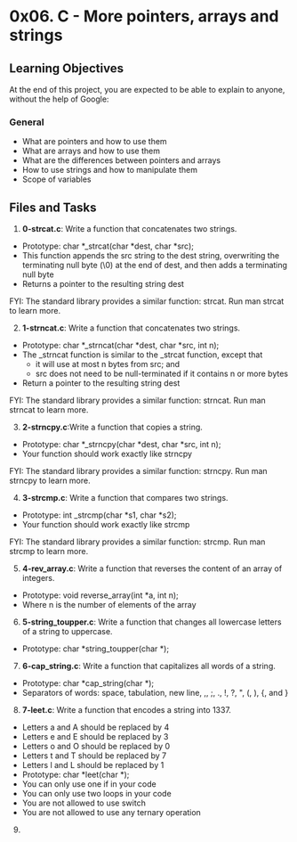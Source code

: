 # 0x06. C - More pointers, arrays and strings

## Learning Objectives
At the end of this project, you are expected to be able to explain to anyone, without the help of Google:

### General
 - What are pointers and how to use them
 - What are arrays and how to use them
 - What are the differences between pointers and arrays
 - How to use strings and how to manipulate them
 - Scope of variables

## Files and Tasks
1. **0-strcat.c**: Write a function that concatenates two strings.
 - Prototype: char *_strcat(char *dest, char *src);
 - This function appends the src string to the dest string, overwriting the terminating null byte (\0) at the end of dest, and then adds a terminating null byte
 - Returns a pointer to the resulting string dest

FYI: The standard library provides a similar function: strcat. Run man strcat to learn more.

2. **1-strncat.c**: Write a function that concatenates two strings.
 - Prototype: char *_strncat(char *dest, char *src, int n);
 - The _strncat function is similar to the _strcat function, except that
    - it will use at most n bytes from src; and
    - src does not need to be null-terminated if it contains n or more bytes
 - Return a pointer to the resulting string dest

FYI: The standard library provides a similar function: strncat. Run man strncat to learn more.

3. **2-strncpy.c**:Write a function that copies a string.
 - Prototype: char *_strncpy(char *dest, char *src, int n);
 - Your function should work exactly like strncpy

FYI: The standard library provides a similar function: strncpy. Run man strncpy to learn more.

4. **3-strcmp.c**: Write a function that compares two strings.
 - Prototype: int _strcmp(char *s1, char *s2);
 - Your function should work exactly like strcmp

FYI: The standard library provides a similar function: strcmp. Run man strcmp to learn more.

5. **4-rev_array.c**: Write a function that reverses the content of an array of integers.
 - Prototype: void reverse_array(int *a, int n);
 - Where n is the number of elements of the array

6. **5-string_toupper.c**: Write a function that changes all lowercase letters of a string to uppercase.
 - Prototype: char *string_toupper(char *);

7. **6-cap_string.c**: Write a function that capitalizes all words of a string.
 - Prototype: char *cap_string(char *);
 - Separators of words: space, tabulation, new line, ,, ;, ., !, ?, ", (, ), {, and }

8. **7-leet.c**: Write a function that encodes a string into 1337.
 - Letters a and A should be replaced by 4
 - Letters e and E should be replaced by 3
 - Letters o and O should be replaced by 0
 - Letters t and T should be replaced by 7
 - Letters l and L should be replaced by 1
 - Prototype: char *leet(char *);
 - You can only use one if in your code
 - You can only use two loops in your code
 - You are not allowed to use switch
 - You are not allowed to use any ternary operation

9. 
